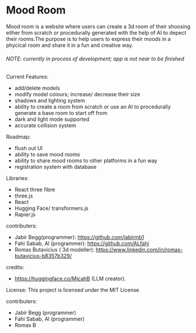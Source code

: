 # Mood Room


Mood room is a website where users can create a 3d room of their shoosing either from scratch or procedurally generated with the help of AI to depect their rooms.The purpose is to help users to express their moods in a phycical room and share it in a fun and creative way.


###### NOTE: currently in process of development; app is not near to be finished

Current Features:
- add/delete models
- modify model colours; increase/ decrease their size
- shadows and lighting system
- ability to create a room from scratch or use an AI to procedurally generate a base room to start off from
- dark and light mode supported
- accurate collision system


Roadmap:
- flush out UI
- ability to save mood rooms
- ability to share mood rooms to other platforms in a fun way
- registration system with database

Libraries:
- React three fibre
- three.js
- React
- Hugging Face/ transformers.js
- Rapier.js

contributers:
- Jabir Begg(programmer): https://github.com/jabirmb1
- Fahi Sabab, Al (programmer):  https://github.com/ALfahi
- Romas Butavicius ( 3d modeller): https://www.linkedin.com/in/romas-butavicius-b8357b329/

credits:
- https://huggingface.co/MicahB (LLM creator).

License:
This project is licensed under the MIT License







contributers:
- Jabir Begg (programmer)
- Fahi Sabab, Al (programmer)
- Romas B

